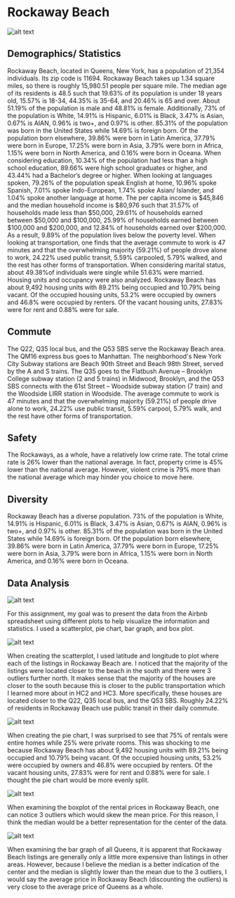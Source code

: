 # Rockaway Beach

![alt text](https://github.com/leahahdoot/RockawayBeach/blob/gh-pages/rbmap.png "Map")

## Demographics/ Statistics
  
  Rockaway Beach, located in Queens, New York, has a population of 21,354 individuals. 
  Its zip code is 11694. Rockaway Beach takes up 1.34 square miles, so there is roughly 
  15,980.51 people per square mile. The median age of its residents is 48.5 such that 
  19.63% of its population is under 18 years old, 15.57% is 18-34, 44.35% is 35-64, and 
  20.46% is 65 and over. About 51.19% of the population is male and 48.81% is female. 
  Additionally, 73% of the population is White, 14.91% is Hispanic, 6.01% is Black, 
  3.47% is Asian, 0.67% is AIAN, 0.96% is two+, and 0.97% is other. 85.31% of the 
  population was born in the United States while 14.69% is foreign born. Of the 
  population born elsewhere, 39.86% were born in Latin America, 37.79% were born in Europe, 
  17.25% were born in Asia, 3.79% were born in Africa, 1.15% were born in North America, and 
  0.16% were born in Oceana. When considering education, 10.34% of the population had less 
  than a high school education, 89.66% were high school graduates or higher, and 43.44% had 
  a Bachelor’s degree or higher. When looking at languages spoken, 79.26% of the population 
  speak English at home, 10.96% spoke Spanish, 7.01% spoke Indo-European, 1.74% spoke Asian/ 
  Islander, and 1.04% spoke another language at home. The per capita income is $45,846 and 
  the median household income is $80,976 such that 31.57% of households made less than 
  $50,000, 29.61% of households earned between $50,000 and $100,000, 25.99% of households 
  earned between $100,000 and $200,000, and 12.84% of households earned over $200,000. As a 
  result, 9.89% of the population lives below the poverty level. When looking at transportation, 
  one finds that the average commute to work is 47 minutes and that the overwhelming majority 
  (59.21%) of people drove alone to work, 24.22% used public transit, 5.59% carpooled, 5.79% 
  walked, and the rest has other forms of transportation. When considering marital status, 
  about 49.38%of individuals were single while 51.63% were married.  Housing units and 
  occupancy were also analyzed. Rockaway Beach has about 9,492 housing units with 89.21% 
  being occupied and 10.79% being vacant. Of the occupied housing units, 53.2% were occupied 
  by owners and 46.8% were occupied by renters. Of the vacant housing units, 27.83% were for 
  rent and 0.88% were for sale. 
 
 ## Commute
   
   The Q22, Q35 local bus, and the Q53 SBS serve the Rockaway Beach area. The QM16 express 
   bus goes to Manhattan. The neighborhood's New York City Subway stations are Beach 90th 
   Street and Beach 98th Street, served by the A and S trains. The Q35 goes to the Flatbush 
   Avenue – Brooklyn College subway station (2 and 5 trains) in Midwood, Brooklyn, and the 
   Q53 SBS connects with the 61st Street – Woodside subway station (7 train) and the
   Woodside LIRR station in Woodside. The average commute to work is 47 minutes and that the 
   overwhelming majority (59.21%) of people drive alone to work, 24.22% use public transit, 
   5.59% carpool, 5.79% walk, and the rest have other forms of transportation. 
  
 ## Safety
   
   The Rockaways, as a whole, have a relatively low crime rate. The total crime rate is 26% lower 
   than the national average. In fact, property crime is 45% lower than the national average. However, 
   violent crime is 79% more than the national average which may hinder you choice to move here.
  
 ## Diversity
   
   Rockaway Beach has a diverse population. 73% of the population is White, 14.91% is Hispanic,
   6.01% is Black, 3.47% is Asian, 0.67% is AIAN, 0.96% is two+, and 0.97% is other. 85.31% of the 
   population was born in the United States while 14.69% is foreign born. Of the population born 
   elsewhere, 39.86% were born in Latin America, 37.79% were born in Europe, 17.25% were born in 
   Asia, 3.79% were born in Africa, 1.15% were born in North America, and 0.16% were born in Oceana. 
  
 ## Data Analysis
  
  ![alt text](https://github.com/leahahdoot/RockawayBeach/blob/gh-pages/analyze.png "Data")
  
   For this assignment, my goal was to present the data from the Airbnb spreadsheet using different 
   plots to help visualize the information and statistics. I used a scatterplot, pie chart, bar graph, 
   and box plot. 
   
  ![alt text](https://github.com/leahahdoot/RockawayBeach/blob/gh-pages/locations.png "Scatterplot")
   
   When creating the scatterplot, I used latitude and longitude to plot where each of the listings in 
   Rockaway Beach are. I noticed that the majority of the listings were located closer to the beach 
   in the south and there were 3 outliers further north. It makes sense that the majority of the houses 
   are closer to the south because this is closer to the public transportation which I learned more 
   about in HC2 and HC3. More specifically, these houses are located closer to the Q22, Q35 local bus, 
   and the Q53 SBS. Roughly 24.22% of residents in Rockaway Beach use public transit in their daily commute. 
   
   ![alt text](https://github.com/leahahdoot/RockawayBeach/blob/gh-pages/typeofrental.png "Pie Chart")
   
   When creating the pie chart, I was surprised to see that 75% of rentals were entire homes while 25% 
   were private rooms. This was shocking to me because Rockaway Beach has about 9,492 housing units 
   with 89.21% being occupied and 10.79% being vacant. Of the occupied housing units, 53.2% were 
   occupied by owners and 46.8% were occupied by renters. Of the vacant housing units, 27.83% were 
   for rent and 0.88% were for sale. I thought the pie chart would be more evenly split.
   
   ![alt text](https://github.com/leahahdoot/RockawayBeach/blob/gh-pages/rb_price.png "Box Plot")
   
   When examining the boxplot of the rental prices in Rockaway Beach, one can notice 3 outliers which would 
   skew the mean price. For this reason, I think the median would be a better representation for the 
   center of the data. 
   
   ![alt text](https://github.com/leahahdoot/RockawayBeach/blob/gh-pages/average_price.png "Bar Graph")
   
   When examining the bar graph of all Queens, it is apparent that Rockaway Beach listings are generally 
   only a little more expensive than listings in other areas. However, because I believe the median is 
   a better indication of the center and the median is slightly lower than the mean due to the 3 outliers, 
   I would say the average price in Rockaway Beach (discounting the outliers) is very close to the average 
   price of Queens as a whole.






